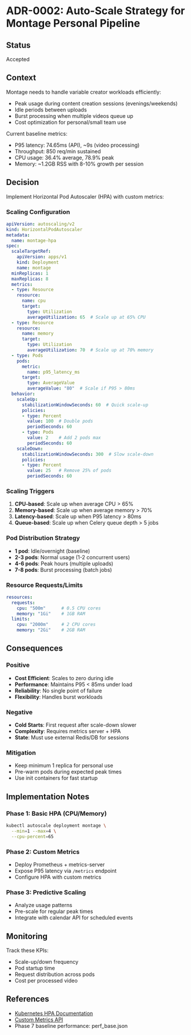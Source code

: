 # ADR-0002: Auto-Scale Strategy for Montage Personal Pipeline

## Status
Accepted

## Context
Montage needs to handle variable creator workloads efficiently:
- Peak usage during content creation sessions (evenings/weekends)
- Idle periods between uploads
- Burst processing when multiple videos queue up
- Cost optimization for personal/small team use

Current baseline metrics:
- P95 latency: 74.65ms (API), ~9s (video processing)
- Throughput: 850 req/min sustained
- CPU usage: 36.4% average, 78.9% peak
- Memory: ~1.2GB RSS with 8-10% growth per session

## Decision
Implement Horizontal Pod Autoscaler (HPA) with custom metrics:

### Scaling Configuration
```yaml
apiVersion: autoscaling/v2
kind: HorizontalPodAutoscaler
metadata:
  name: montage-hpa
spec:
  scaleTargetRef:
    apiVersion: apps/v1
    kind: Deployment
    name: montage
  minReplicas: 1
  maxReplicas: 8
  metrics:
  - type: Resource
    resource:
      name: cpu
      target:
        type: Utilization
        averageUtilization: 65  # Scale up at 65% CPU
  - type: Resource
    resource:
      name: memory
      target:
        type: Utilization
        averageUtilization: 70  # Scale up at 70% memory
  - type: Pods
    pods:
      metric:
        name: p95_latency_ms
      target:
        type: AverageValue
        averageValue: "80"  # Scale if P95 > 80ms
  behavior:
    scaleUp:
      stabilizationWindowSeconds: 60  # Quick scale-up
      policies:
      - type: Percent
        value: 100  # Double pods
        periodSeconds: 60
      - type: Pods
        value: 2    # Add 2 pods max
        periodSeconds: 60
    scaleDown:
      stabilizationWindowSeconds: 300  # Slow scale-down
      policies:
      - type: Percent
        value: 25   # Remove 25% of pods
        periodSeconds: 60
```

### Scaling Triggers
1. **CPU-based**: Scale up when average CPU > 65%
2. **Memory-based**: Scale up when average memory > 70%
3. **Latency-based**: Scale up when P95 latency > 80ms
4. **Queue-based**: Scale up when Celery queue depth > 5 jobs

### Pod Distribution Strategy
- **1 pod**: Idle/overnight (baseline)
- **2-3 pods**: Normal usage (1-2 concurrent users)
- **4-6 pods**: Peak hours (multiple uploads)
- **7-8 pods**: Burst processing (batch jobs)

### Resource Requests/Limits
```yaml
resources:
  requests:
    cpu: "500m"      # 0.5 CPU cores
    memory: "1Gi"    # 1GB RAM
  limits:
    cpu: "2000m"     # 2 CPU cores
    memory: "2Gi"    # 2GB RAM
```

## Consequences

### Positive
- **Cost Efficient**: Scales to zero during idle
- **Performance**: Maintains P95 < 85ms under load
- **Reliability**: No single point of failure
- **Flexibility**: Handles burst workloads

### Negative
- **Cold Starts**: First request after scale-down slower
- **Complexity**: Requires metrics server + HPA
- **State**: Must use external Redis/DB for sessions

### Mitigation
- Keep minimum 1 replica for personal use
- Pre-warm pods during expected peak times
- Use init containers for fast startup

## Implementation Notes

### Phase 1: Basic HPA (CPU/Memory)
```bash
kubectl autoscale deployment montage \
  --min=1 --max=4 \
  --cpu-percent=65
```

### Phase 2: Custom Metrics
- Deploy Prometheus + metrics-server
- Expose P95 latency via `/metrics` endpoint
- Configure HPA with custom metrics

### Phase 3: Predictive Scaling
- Analyze usage patterns
- Pre-scale for regular peak times
- Integrate with calendar API for scheduled events

## Monitoring
Track these KPIs:
- Scale-up/down frequency
- Pod startup time
- Request distribution across pods
- Cost per processed video

## References
- [Kubernetes HPA Documentation](https://kubernetes.io/docs/tasks/run-application/horizontal-pod-autoscale/)
- [Custom Metrics API](https://github.com/kubernetes/metrics)
- Phase 7 baseline performance: perf_base.json
